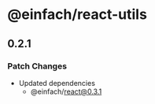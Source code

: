 # @einfach/react-utils

## 0.2.1

### Patch Changes

- Updated dependencies
  - @einfach/react@0.3.1
